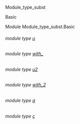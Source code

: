Module_type_subst

Basic

Module Module_type_subst.Basic

<a id="module-type-u"></a>

###### module type [u](Module_type_subst.Basic.module-type-u.md)

<a id="module-type-with_"></a>

###### module type [with_](Module_type_subst.Basic.module-type-with_.md)

<a id="module-type-u2"></a>

###### module type [u2](Module_type_subst.Basic.module-type-u2.md)

<a id="module-type-with_2"></a>

###### module type [with_2](Module_type_subst.Basic.module-type-with_2.md)

<a id="module-type-a"></a>

###### module type [a](Module_type_subst.Basic.module-type-a.md)

<a id="module-type-c"></a>

###### module type [c](Module_type_subst.Basic.module-type-c.md)